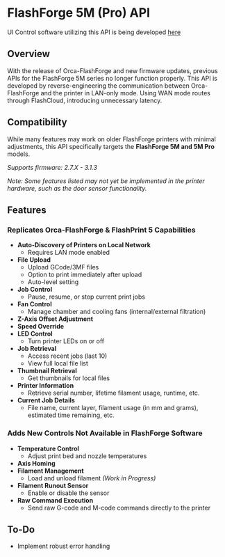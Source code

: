 # FlashForge 5M (Pro) API

UI Control software utilizing this API is being developed [here](https://github.com/CopeTypes/FlashForgeUI)

## Overview

With the release of Orca-FlashForge and new firmware updates, previous APIs for the FlashForge 5M series no longer function properly. This API is developed by reverse-engineering the communication between Orca-FlashForge and the printer in LAN-only mode. Using WAN mode routes through FlashCloud, introducing unnecessary latency.

## Compatibility

While many features may work on older FlashForge printers with minimal adjustments, this API specifically targets the **FlashForge 5M and 5M Pro** models.

*Supports firmware: 2.7.X - 3.1.3*


*Note: Some features listed may not yet be implemented in the printer hardware, such as the door sensor functionality.*

## Features

### Replicates Orca-FlashForge & FlashPrint 5 Capabilities

- **Auto-Discovery of Printers on Local Network**
  - Requires LAN mode enabled
- **File Upload**
  - Upload GCode/3MF files
  - Option to print immediately after upload
  - Auto-level setting
- **Job Control**
  - Pause, resume, or stop current print jobs
- **Fan Control**
  - Manage chamber and cooling fans (internal/external filtration)
- **Z-Axis Offset Adjustment**
- **Speed Override**
- **LED Control**
  - Turn printer LEDs on or off
- **Job Retrieval**
  - Access recent jobs (last 10)
  - View full local file list
- **Thumbnail Retrieval**
  - Get thumbnails for local files
- **Printer Information**
  - Retrieve serial number, lifetime filament usage, runtime, etc.
- **Current Job Details**
  - File name, current layer, filament usage (in mm and grams), estimated time remaining, etc.

### Adds New Controls Not Available in FlashForge Software

- **Temperature Control**
  - Adjust print bed and nozzle temperatures
- **Axis Homing**
- **Filament Management**
  - Load and unload filament *(Work in Progress)*
- **Filament Runout Sensor**
  - Enable or disable the sensor
- **Raw Command Execution**
  - Send raw G-code and M-code commands directly to the printer

## To-Do

- Implement robust error handling
